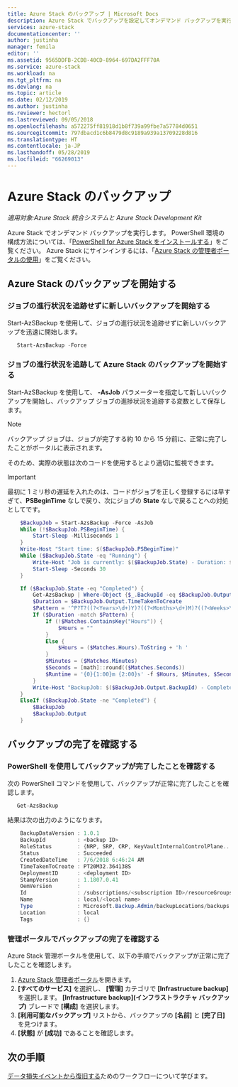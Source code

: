 ```yaml
---
title: Azure Stack のバックアップ | Microsoft Docs
description: Azure Stack でバックアップを設定してオンデマンド バックアップを実行します。
services: azure-stack
documentationcenter: ''
author: justinha
manager: femila
editor: ''
ms.assetid: 9565DDFB-2CDB-40CD-8964-697DA2FFF70A
ms.service: azure-stack
ms.workload: na
ms.tgt_pltfrm: na
ms.devlang: na
ms.topic: article
ms.date: 02/12/2019
ms.author: justinha
ms.reviewer: hectorl
ms.lastreviewed: 09/05/2018
ms.openlocfilehash: a572275ff81918d1b8f739a99fbe7a57784d0651
ms.sourcegitcommit: 797dbacd1c6b8479d8c9189a939a13709228d816
ms.translationtype: HT
ms.contentlocale: ja-JP
ms.lasthandoff: 05/28/2019
ms.locfileid: "66269013"
---
```

# <a name="back-up-azure-stack"></a>Azure Stack のバックアップ

*適用対象:Azure Stack 統合システムと Azure Stack Development Kit*

Azure Stack でオンデマンド バックアップを実行します。 PowerShell 環境の構成方法については、「[PowerShell for Azure Stack をインストールする](azure-stack-powershell-install.md)」をご覧ください。 Azure Stack にサインインするには、「[Azure Stack の管理者ポータルの使用](azure-stack-manage-portals.md)」をご覧ください。

## <a name="start-azure-stack-backup"></a>Azure Stack のバックアップを開始する

### <a name="start-a-new-backup-without-job-progress-tracking"></a>ジョブの進行状況を追跡せずに新しいバックアップを開始する
Start-AzSBackup を使用して、ジョブの進行状況を追跡せずに新しいバックアップを迅速に開始します。

```powershell
   Start-AzsBackup -Force
```

### <a name="start-azure-stack-backup-with-job-progress-tracking"></a>ジョブの進行状況を追跡して Azure Stack のバックアップを開始する
Start-AzSBackup を使用して、 **-AsJob** パラメーターを指定して新しいバックアップを開始し、バックアップ ジョブの進捗状況を追跡する変数として保存します。

> [!NOTE]
> バックアップ ジョブは、ジョブが完了する約 10 から 15 分前に、正常に完了したことがポータルに表示されます。
>
> そのため、実際の状態は次のコードを使用するとより適切に監視できます。

> [!IMPORTANT]
> 最初に 1 ミリ秒の遅延を入れたのは、コードがジョブを正しく登録するには早すぎて、**PSBeginTime** なしで戻り、次にジョブの **State** なしで戻ることへの対処としてです。

```powershell
    $BackupJob = Start-AzsBackup -Force -AsJob
    While (!$BackupJob.PSBeginTime) {
        Start-Sleep -Milliseconds 1
    }
    Write-Host "Start time: $($BackupJob.PSBeginTime)"
    While ($BackupJob.State -eq "Running") {
        Write-Host "Job is currently: $($BackupJob.State) - Duration: $((New-TimeSpan -Start ($BackupJob.PSBeginTime) -End (Get-Date)).ToString().Split(".")[0])"
        Start-Sleep -Seconds 30
    }

    If ($BackupJob.State -eq "Completed") {
        Get-AzsBackup | Where-Object {$_.BackupId -eq $BackupJob.Output.BackupId}
        $Duration = $BackupJob.Output.TimeTakenToCreate
        $Pattern = '^P?T?((?<Years>\d+)Y)?((?<Months>\d+)M)?((?<Weeks>\d+)W)?((?<Days>\d+)D)?(T((?<Hours>\d+)H)?((?<Minutes>\d+)M)?((?<Seconds>\d*(\.)?\d*)S)?)$'
        If ($Duration -match $Pattern) {
            If (!$Matches.ContainsKey("Hours")) {
                $Hours = ""
            } 
            Else {
                $Hours = ($Matches.Hours).ToString + 'h '
            }
            $Minutes = ($Matches.Minutes)
            $Seconds = [math]::round(($Matches.Seconds))
            $Runtime = '{0}{1:00}m {2:00}s' -f $Hours, $Minutes, $Seconds
        }
        Write-Host "BackupJob: $($BackupJob.Output.BackupId) - Completed with Status: $($BackupJob.Output.Status) - It took: $($Runtime) to run" -ForegroundColor Green
    }
    ElseIf ($BackupJob.State -ne "Completed") {
        $BackupJob
        $BackupJob.Output
    }
```

## <a name="confirm-backup-has-completed"></a>バックアップの完了を確認する

### <a name="confirm-backup-has-completed-using-powershell"></a>PowerShell を使用してバックアップが完了したことを確認する
次の PowerShell コマンドを使用して、バックアップが正常に完了したことを確認します。

```powershell
   Get-AzsBackup
```

結果は次の出力のようになります。

```powershell
    BackupDataVersion : 1.0.1
    BackupId          : <backup ID>
    RoleStatus        : {NRP, SRP, CRP, KeyVaultInternalControlPlane...}
    Status            : Succeeded
    CreatedDateTime   : 7/6/2018 6:46:24 AM
    TimeTakenToCreate : PT20M32.364138S
    DeploymentID      : <deployment ID>
    StampVersion      : 1.1807.0.41
    OemVersion        : 
    Id                : /subscriptions/<subscription ID>/resourceGroups/System.local/providers/Microsoft.Backup.Admin/backupLocations/local/backups/<backup ID>
    Name              : local/<local name>
    Type              : Microsoft.Backup.Admin/backupLocations/backups
    Location          : local
    Tags              : {}
```

### <a name="confirm-backup-has-completed-in-the-administration-portal"></a>管理ポータルでバックアップの完了を確認する
Azure Stack 管理ポータルを使用して、以下の手順でバックアップが正常に完了したことを確認します。

1. [Azure Stack 管理者ポータル](azure-stack-manage-portals.md)を開きます。
2. **[すべてのサービス]** を選択し、 **[管理]** カテゴリで **[Infrastructure backup]** を選択します。 **[Infrastructure backup]\(インフラストラクチャ バックアップ\)** ブレードで **[構成]** を選択します。
3. **[利用可能なバックアップ]** リストから、バックアップの **[名前]** と **[完了日]** を見つけます。
4. **[状態]** が **[成功]** であることを確認します。

## <a name="next-steps"></a>次の手順

[データ損失イベントから復旧する](azure-stack-backup-recover-data.md)ためのワークフローについて学びます。
